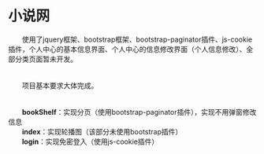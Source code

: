 # 小说网
&emsp;&emsp;使用了jquery框架、bootstrap框架、bootstrap-paginator插件、js-cookie插件，个人中心的基本信息界面、个人中心的信息修改界面（个人信息修改）、全部分类页面暂未开发。
<br />
<br />
<br />
&emsp;&emsp;项目基本要求大体完成。
<br />
<br />
<br />
&emsp;&emsp;**bookShelf**：实现分页（使用bootstrap-paginator插件），实现不用弹窗修改信息
<br />
&emsp;&emsp;**index**：实现轮播图（该部分未使用bootstrap插件）
<br />
&emsp;&emsp;**login**：实现免密登入（使用js-cookie插件）
